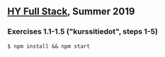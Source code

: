 ## [HY Full Stack](https://fullstackopen.com), Summer 2019

### Exercises 1.1-1.5 ("kurssitiedot", steps 1-5)

`$ npm install && npm start`